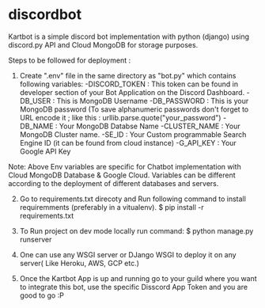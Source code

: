 # discordbot

Kartbot is a simple discord bot implementation with python (django) using discord.py API and Cloud MongoDB for storage purposes.

Steps to be followed for deployment :

1. Create ".env" file in the same directory as "bot.py" which contains following variables:
-DISCORD_TOKEN : This token can be found in developer section of your Bot Application on the Discord Dashboard.
-DB_USER : This is MongoDB Username
-DB_PASSWORD : This is your MongoDB password (To save alphanumeric passwords don't forget to URL encode it ; like this : urllib.parse.quote("your_password")
-DB_NAME : Your MongoDB Databse Name
-CLUSTER_NAME : Your MongoDB Cluster name.
-SE_ID : Your Custom programmable Search Engine ID (it can be found from cloud instance)
-G_API_KEY : Your Google API Key

Note: Above Env variables are specific for Chatbot implementation with Cloud MongoDB Database & Google Cloud. 
Variables can be different according to the deployment of different databases and servers.

2. Go to requirements.txt direcoty and Run following command to install requiremments (preferably in a vitualenv). 
$ pip install -r requirements.txt  

3. To Run project on dev mode locally run command:
$ python manage.py runserver

4. One can use any WSGI server or DJango WSGI to deploy it on any server( Like Heroku, AWS, GCP etc.)

5. Once the Kartbot App is up and running go to your guild where you want to integrate this bot, use the specific Disscord App Token and you are good to go :P




